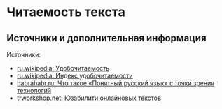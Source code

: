 # Читаемость текста

## Источники и дополнительная информация

Источники:

- [ru.wikipedia: Удобочитаемость](https://ru.wikipedia.org/wiki/Удобочитаемость)
- [ru.wikipedia: Индекс удобочитаемости](https://ru.wikipedia.org/wiki/Индекс_удобочитаемости)
- [habrahabr.ru: Что такое «Понятный русский язык» с точки зрения технологий](https://habrahabr.ru/company/infoculture/blog/238875/)
- [trworkshop.net: Юзабилити онлайновых текстов](http://www.trworkshop.net/wiki/юзабилити_онлайновых_текстов)